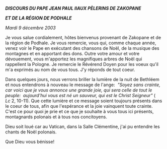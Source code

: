 ***DISCOURS DU PAPE JEAN PAUL II******AUX PÈLERINS DE ZAKOPANE***

***ET DE LA RÉGION DE PODHALE***

*Mardi 9 décembre 2003*

Je vous salue cordialement, hôtes bienvenus provenant de Zakopane et de la région de Podhale. Je vous remercie, vous qui, comme chaque année, venez voir le Pape en exécutant des chansons de Noël, de la musique des montagnes et en apportant des dons. Outre votre amour et votre dévouement, vous m'apportez les magnifiques arbres de Noël qui rappellent la Pologne. Je remercie le Révérend Doyen pour les voeux qu'il m'a exprimés au nom de vous tous. J'y réponds de tout coeur.

Dans quelques jours, nous verrons briller la lumière de la nuit de Bethléem et nous entendrons à nouveau le message de l'ange:  *"Soyez sans crainte, car voici que je vous annonce une grande joie, qui sera celle de tout le peuple:  aujourd'hui vous est né un sauveur, qui est le Christ Seigneur"* ( *Lc* 2, 10-11). Que cette lumière et ce message soient toujours présents dans le coeur de tous, afin que l'espérance et la joie vainquent toute crainte. C'est ce pour quoi je prie et ce que je souhaite à vous tous ici présents, montagnards polonais et à tous nos concitoyens.

Dieu soit loué car au Vatican, dans la Salle Clémentine, j'ai pu entendre les chants de Noël polonais.

Que Dieu vous bénisse!